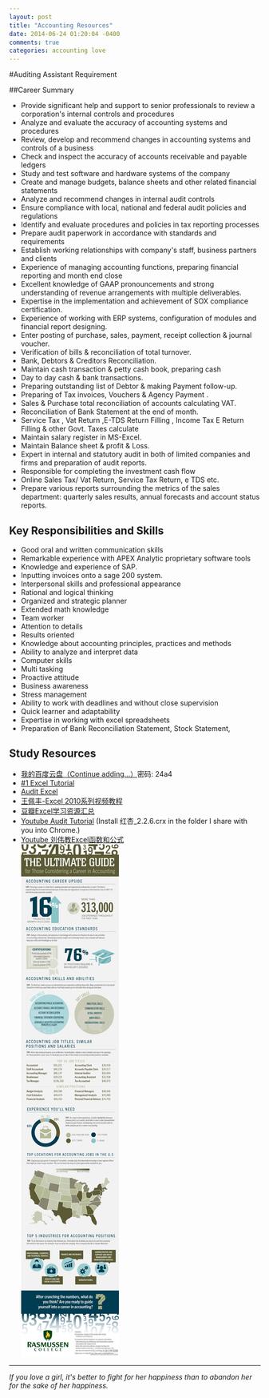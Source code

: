 ```yaml
---
layout: post
title: "Accounting Resources"
date: 2014-06-24 01:20:04 -0400
comments: true
categories: accounting love
---
```

#Auditing Assistant Requirement

##Career Summary

- Provide significant help and support to senior professionals to review a corporation's internal controls and procedures
- Analyze and evaluate the accuracy of accounting systems and procedures
- Review, develop and recommend changes in accounting systems and controls of a business
- Check and inspect the accuracy of accounts receivable and payable ledgers
- Study and test software and hardware systems of the company
- Create and manage budgets, balance sheets and other related financial statements
- Analyze and recommend changes in internal audit controls
- Ensure compliance with local, national and federal audit policies and regulations
- Identify and evaluate procedures and policies in tax reporting processes
- Prepare audit paperwork in accordance with standards and requirements
- Establish working relationships with company's staff, business partners and clients 
- Experience of managing accounting functions, preparing financial reporting and month end close
- Excellent knowledge of GAAP pronouncements and strong understanding of revenue arrangements with multiple deliverables.
- Expertise in the implementation and achievement of SOX compliance certification. 
- Experience of working with ERP systems, configuration of modules and financial report designing.
- Enter posting of purchase, sales, payment, receipt collection & journal voucher.
- Verification of bills & reconciliation of total turnover.
- Bank, Debtors & Creditors Reconciliation.
- Maintain cash transaction & petty cash book, preparing cash
- Day to day cash & bank transactions.
- Preparing outstanding list of Debtor & making Payment follow-up.
- Preparing of Tax invoices, Vouchers & Agency Payment . 
- Sales & Purchase total reconciliation of accounts calculating VAT.
- Reconciliation of Bank Statement at the end of month.
- Service Tax , Vat Return ,E-TDS Return Filling , Income Tax E Return Filling & other Govt. Taxes calculate
- Maintain salary register in MS-Excel.
- Maintain Balance sheet & profit & Loss.
- Expert in internal and statutory audit in both of limited companies and firms and preparation of audit reports.
- Responsible for completing the investment cash flow
- Online Sales Tax/ Vat Return, Service Tax Return, e TDS etc.
- Prepare various reports surrounding the metrics of the sales department: quarterly sales results, annual forecasts and account status reports.

## Key Responsibilities and Skills
- Good oral and written communication skills
- Remarkable experience with APEX Analytic proprietary software tools 
- Knowledge and experience of SAP. 
- Inputting invoices onto a sage 200 system.
- Interpersonal skills and professional appearance
- Rational and logical thinking
- Organized and strategic planner
- Extended math knowledge
- Team worker
- Attention to details
- Results oriented
- Knowledge about accounting principles, practices and methods
- Ability to analyze and interpret data
- Computer skills
- Multi tasking
- Proactive attitude
- Business awareness
- Stress management
- Ability to work with deadlines and without close supervision
- Quick learner and adaptability
- Expertise in working with excel spreadsheets
- Preparation of Bank Reconciliation Statement, Stock Statement,

## Study Resources
- [我的百度云盘（Continue adding...）](http://pan.baidu.com/s/1gd1OKHt)密码: 24a4
- [#1 Excel Tutorial](http://www.excel-easy.com/examples/formula-auditing.html)
- [Audit Excel](http://www.auditexcel.co.za/video-tutorials/)  
- [王佩丰-Excel 2010系列视频教程](http://edu.51cto.com/course/course_id-750.html)
- [豆瓣Excel学习资源汇总](http://www.douban.com/group/topic/47986194/)
- [Youtube Audit Tutorial](https://www.youtube.com/watch?v=cs07f0ERs_E) (Install 红杏_2.2.6.crx in the folder I share with you into Chrome.)
- [Youtube 刘伟教Excel函数和公式](https://www.youtube.com/channel/UCggejFPf1vJakXQQAsS87WQ)  
![alt text](/images/IMG_4564.JPG "Accounting In USA")

---
_If you love a girl, it's better to fight for her happiness than to abandon her for the sake of her happiness._
